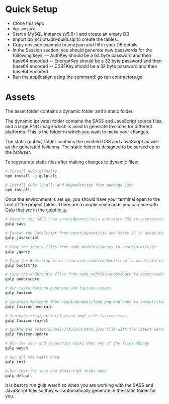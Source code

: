 # Quick Setup

- Clone this repo
- `dep ensure`
- Start a MySQL instance (v5.6+) and create an empty DB
- Import db_scripts/db-build.sql to create the tables.
- Copy env.json.example to env.json and fill in your DB details
- In the Session section, you should generate new passwords for the following keys:
-- AuthKey should be a 64 byte password and then base64 encoded
-- EncryptKey should be a 32 byte password and then base64 encoded
-- CSRFKey should be a 32 byte password and then base64 encoded
- Run the application using the command: go run contractors.go

# Assets

The asset folder contains a dynamic folder and a static folder.

The dynamic (private) folder contains the SASS and JavaScript source files, and a large PNG image which is used to generate favicons for different platforms. This is the folder in which you want to make your changes.

The static (public) folder contains the minified CSS and JavaScript as well as the generated favicons. The static folder is designed to be served up to the browser.

To regenerate static files after making changes to dynamic files:

```bash
# Install Gulp globally
npm install -g gulp-cli

# Install Gulp locally and dependencies from package.json
npm install
```

Once the environment is set up, you should have your terminal open to the root of the project folder. There are a couple commands you can use with Gulp that are in the gulpfile.js.

```bash
# Compile the SASS from asset/dynamic/sass and store CSS in asset/static/css/all.css
gulp sass

# Concat the JavaScript from asset/dynamic/js and store JS in asset/static/js/all.js
gulp javascript

# Copy the jQuery files from node_modules/jquery to asset/static/js
gulp jquery

# Copy the Bootstrap files from node_modules/bootstrap to asset/static
gulp bootstrap

# Copy the Underscore files from node_modules/underscore to asset/static/js
gulp underscore

# Run tasks favicon-generate and favicon-inject
gulp favicon

# Generate favicons from asset/dynamic/logo.png and copy to /asset/static/favicon
gulp favicon-generate

# Generate view/partial/favicon.tmpl with favicon tags
gulp favicon-inject

# Update the asset/dynamic/favicon/data.json file with the latest version from the RealFaviconGenerator website
gulp favicon-update

# Run the sass and javascript tasks when any of the files change
gulp watch

# Run all the tasks once
gulp init

# Run just the sass and javascript tasks once
gulp default
```

It is best to run gulp watch so when you are working with the SASS and JavaScript files so they will automatically generate in the static folder for you.
